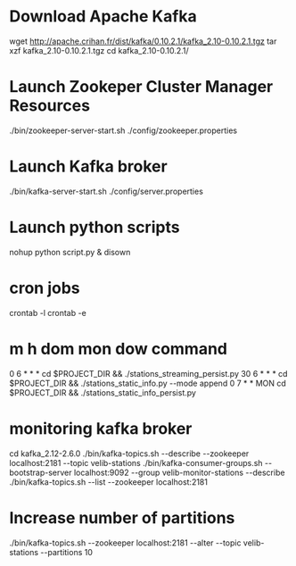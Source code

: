 # Download Apache Kafka
wget http://apache.crihan.fr/dist/kafka/0.10.2.1/kafka_2.10-0.10.2.1.tgz
tar xzf kafka_2.10-0.10.2.1.tgz
cd kafka_2.10-0.10.2.1/

# Launch Zookeper Cluster Manager Resources
./bin/zookeeper-server-start.sh ./config/zookeeper.properties

# Launch Kafka broker
./bin/kafka-server-start.sh ./config/server.properties

# Launch python scripts
nohup python script.py &
disown

# cron jobs
crontab -l
crontab -e

# m h  dom mon dow   command
0 6 * * * cd $PROJECT_DIR && ./stations_streaming_persist.py
30 6 * * * cd $PROJECT_DIR && ./stations_static_info.py --mode append
0 7 * * MON cd $PROJECT_DIR && ./stations_static_info_persist.py

# monitoring kafka broker
cd kafka_2.12-2.6.0
./bin/kafka-topics.sh --describe --zookeeper localhost:2181 --topic velib-stations
./bin/kafka-consumer-groups.sh --bootstrap-server localhost:9092 --group velib-monitor-stations --describe
./bin/kafka-topics.sh --list --zookeeper localhost:2181

# Increase number of partitions
./bin/kafka-topics.sh --zookeeper localhost:2181 --alter --topic velib-stations --partitions 10
